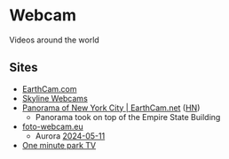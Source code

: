 # Webcam

Videos around the world

## Sites

- [EarthCam.com](https://www.earthcam.com/)
- [Skyline Webcams](https://www.skylinewebcams.com/en.html)
- [Panorama of New York City | EarthCam.net](https://www.earthcam.net/projects/empirestatebuilding/gigapixelpanorama/)
  ([HN](https://news.ycombinator.com/item?id=34853075))
  - Panorama took on top of the Empire State Building
- [foto-webcam.eu](https://www.foto-webcam.eu/webcam/lucknerhaus)
  - Aurora
    [2024-05-11](https://www.foto-webcam.eu/webcam/lucknerhaus/2024/05/11/0110)
- [One minute park TV](https://oneminutepark.tv/)
